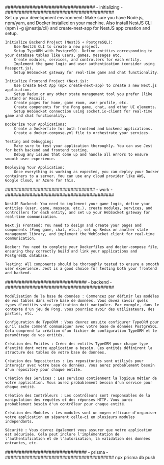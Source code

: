 ################################# - initializing - ########################################   
    Set up your development environment: Make sure you have Node.js, npm/yarn, and Docker installed on your machine. Also install NestJS CLI (npm i -g @nestjs/cli) and create-nest-app for NestJS app creation and setup.

    Initialize Backend Project (NestJS + PostgreSQL):
        Use NestJS CLI to create a new project.
        Setup TypeORM with PostgreSQL. Define entities corresponding to your database tables like users, games, messages etc.
        Create modules, services, and controllers for each entity.
        Implement the game logic and user authentication (consider using Passport.js).
        Setup WebSocket gateway for real-time game and chat functionality.

    Initialize Frontend Project (Next.js):
        Use Create Next App (npx create-next-app) to create a new Next.js application.
        Setup Redux or any other state management tool you prefer (like Zustand or Recoil).
        Create pages for home, game room, user profile, etc.
        Create components for the Pong game, chat, and other UI elements.
        Setup WebSocket connection using socket.io-client for real-time game and chat functionality.

    Dockerize Your Applications:
        Create a Dockerfile for both frontend and backend applications.
        Create a docker-compose.yml file to orchestrate your services.

    Testing and Debugging:
        Make sure to test your application thoroughly. You can use Jest for both backend and frontend testing.
        Debug any issues that come up and handle all errors to ensure smooth user experience.

    Deploying Your Application:
        Once everything is working as expected, you can deploy your Docker containers to a server. You can use any cloud provider like AWS, Google Cloud, or Azure for this.

################################# - work - ######################################## 

    NestJS Backend: You need to implement your game logic, define your entities (user, game, message, etc.), create modules, services, and controllers for each entity, and set up your WebSocket gateway for real-time communication.

    Next.js Frontend: You need to design and create your pages and components (Pong game, chat, etc.), set up Redux or another state management library, and implement the WebSocket client for real-time communication.

    Docker: You need to complete your Dockerfiles and docker-compose file, ensuring they correctly build and link your applications and PostgreSQL database.

    Testing: All components should be thoroughly tested to ensure a smooth user experience. Jest is a good choice for testing both your frontend and backend.

############################## - backend - ########################################

    Modélisation de la base de données : Commencez par définir les modèles de vos tables dans votre base de données. Vous devez savoir quels types d'entités votre application doit manipuler. Par exemple, dans le contexte d'un jeu de Pong, vous pourriez avoir des utilisateurs, des parties, etc.

    Configuration de TypeORM : Vous devrez ensuite configurer TypeORM pour qu'il sache comment communiquer avec votre base de données PostgreSQL. Cela comprend la création d'un fichier de configuration TypeORM et le paramétrage de vos entités.

    Création des Entités : Créez des entités TypeORM pour chaque type d'entité dont votre application a besoin. Ces entités définiront la structure des tables de votre base de données.

    Création des Repositories : Les repositories sont utilisés pour interagir avec votre base de données. Vous aurez probablement besoin d'un repository pour chaque entité.

    Création des Services : Les services contiennent la logique métier de votre application. Vous aurez probablement besoin d'un service pour chaque entité.

    Création des Contrôleurs : Les contrôleurs sont responsables de la manipulation des requêtes et des réponses HTTP. Vous aurez probablement besoin d'un contrôleur pour chaque entité.

    Création des Modules : Les modules sont un moyen efficace d'organiser votre application en séparant celle-ci en plusieurs modules indépendants.

    Sécurité : Vous devrez également vous assurer que votre application est sécurisée. Cela peut inclure l'implémentation de l'authentification et de l'autorisation, la validation des données entrantes, etc.
    
############################## - prisma - ######################################## 
npx prisma db push 

